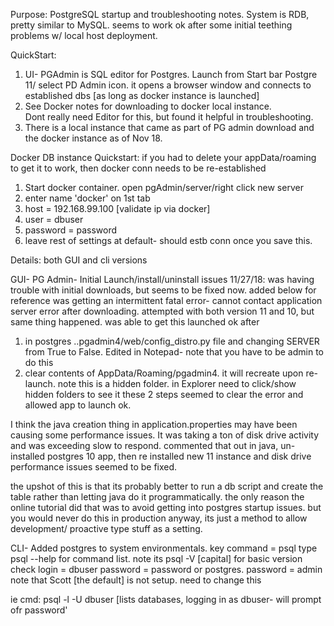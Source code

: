 Purpose: PostgreSQL startup and troubleshooting notes.  System is RDB, pretty similar to MySQL.  seems to work ok after some
  initial teething problems w/ local host deployment.
  
QuickStart:
1) UI- PGAdmin is SQL editor for Postgres.  Launch from Start bar Postgre 11/ select PD Admin icon.
	it opens a browser window and connects to established dbs [as long as docker instance is launched]
2) See Docker notes for downloading to docker local instance.  
	Dont really need Editor for this, but found it helpful in troubleshooting.
3) There is a local instance that came  as part of PG admin download and the docker instance as of Nov 18.

Docker DB instance Quickstart:  if you had to delete your appData/roaming to get it to work, then docker conn needs to be re-established
1) Start docker container.  open pgAdmin/server/right click new server 
2) enter name 'docker' on 1st tab
3) host = 192.168.99.100 [validate ip via docker]
4) user = dbuser
5) password = password
6) leave rest of settings at default- should estb conn once you save this.

Details:  both GUI and cli versions

GUI- PG Admin- Initial Launch/install/uninstall issues
11/27/18: was having trouble with initial downloads, but seems to be fixed now.  added below for reference
was getting an intermittent fatal error- cannot contact application server error after downloading.
attempted with both version 11 and 10, but same thing happened.  was able to get this launched ok after
1) in postgres ..pgadmin4/web/config_distro.py file and changing SERVER from True to False.  Edited in Notepad- note that you have to be admin to do this
2) clear contents of AppData/Roaming/pgadmin4.  it will recreate upon re-launch.  note this is a hidden folder.  in Explorer need to click/show hidden folders to see it
these 2 steps seemed to clear the error and allowed app to launch ok.

I think the java creation thing in application.properties may have been causing some performance issues.  It was taking a ton of disk drive activity and was exceeding slow to respond.  commented that out in java, un-installed postgres 10 app, then re installed new 11 instance and disk drive performance issues seemed to be fixed.

the upshot of this is that its probably better to run a db script and create the table rather than letting java do it programmatically.  the only reason the online tutorial did that was to avoid getting into postgres startup issues.  but you would never do this in production anyway, its just a method to allow development/ proactive type stuff as a setting.

CLI- 
Added postgres to system environmentals.  key command = psql
type psql --help for command list.
note its psql -V [capital] for basic version check
login = dbuser password = password
or postgres. password = admin
note that Scott [the default] is not setup. need to change this

ie cmd: psql -l -U dbuser [lists databases, logging in as dbuser- will prompt ofr password'